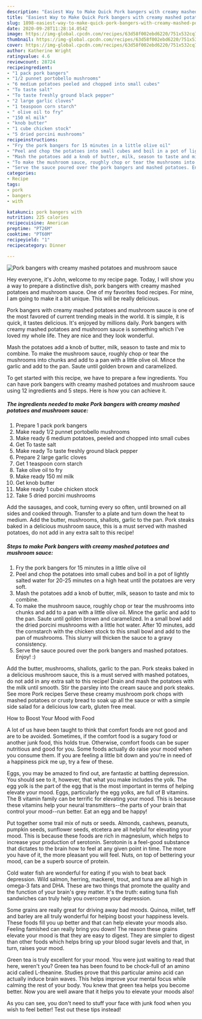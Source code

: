 ```yaml
---
description: "Easiest Way to Make Quick Pork bangers with creamy mashed potatoes and mushroom sauce"
title: "Easiest Way to Make Quick Pork bangers with creamy mashed potatoes and mushroom sauce"
slug: 1898-easiest-way-to-make-quick-pork-bangers-with-creamy-mashed-potatoes-and-mushroom-sauce
date: 2020-09-28T11:28:14.054Z
image: https://img-global.cpcdn.com/recipes/63d58f002ebd6220/751x532cq70/pork-bangers-with-creamy-mashed-potatoes-and-mushroom-sauce-recipe-main-photo.jpg
thumbnail: https://img-global.cpcdn.com/recipes/63d58f002ebd6220/751x532cq70/pork-bangers-with-creamy-mashed-potatoes-and-mushroom-sauce-recipe-main-photo.jpg
cover: https://img-global.cpcdn.com/recipes/63d58f002ebd6220/751x532cq70/pork-bangers-with-creamy-mashed-potatoes-and-mushroom-sauce-recipe-main-photo.jpg
author: Katherine Wright
ratingvalue: 4.6
reviewcount: 28724
recipeingredient:
- "1 pack pork bangers"
- "1/2 punnet portobello mushrooms"
- "6 medium potatoes peeled and chopped into small cubes"
- "To taste salt"
- "To taste freshly ground black pepper"
- "2 large garlic cloves"
- "1 teaspoon corn starch"
- " olive oil to fry"
- "150 ml milk"
- "knob butter"
- "1 cube chicken stock"
- "5 dried porcini mushrooms"
recipeinstructions:
- "Fry the pork bangers for 15 minutes in a little olive oil"
- "Peel and chop the potatoes into small cubes and boil in a pot of lightly salted water for 20-25 minutes on a high heat until the potatoes are very soft."
- "Mash the potatoes add a knob of butter, milk, season to taste and mix to combine."
- "To make the mushroom sauce, roughly chop or tear the mushrooms into chunks and add to a pan with a little olive oil. Mince the garlic and add to the pan. Saute until golden brown and caramelized. In a small bowl add the dried porcini mushrooms with a little hot water. After 10 minutes, add the cornstarch with the chicken stock to this small bowl and add to the pan of mushrooms. This slurry will thicken the sauce to a gravy consistency."
- "Serve the sauce poured over the pork bangers and mashed potatoes. Enjoy! :)"
categories:
- Recipe
tags:
- pork
- bangers
- with

katakunci: pork bangers with 
nutrition: 225 calories
recipecuisine: American
preptime: "PT26M"
cooktime: "PT60M"
recipeyield: "1"
recipecategory: Dinner

---
```



![Pork bangers with creamy mashed potatoes and mushroom sauce](https://img-global.cpcdn.com/recipes/63d58f002ebd6220/751x532cq70/pork-bangers-with-creamy-mashed-potatoes-and-mushroom-sauce-recipe-main-photo.jpg)

Hey everyone, it's John, welcome to my recipe page. Today, I will show you a way to prepare a distinctive dish, pork bangers with creamy mashed potatoes and mushroom sauce. One of my favorites food recipes. For mine, I am going to make it a bit unique. This will be really delicious.

Pork bangers with creamy mashed potatoes and mushroom sauce is one of the most favored of current trending meals in the world. It is simple, it is quick, it tastes delicious. It's enjoyed by millions daily. Pork bangers with creamy mashed potatoes and mushroom sauce is something which I've loved my whole life. They are nice and they look wonderful.

Mash the potatoes add a knob of butter, milk, season to taste and mix to combine. To make the mushroom sauce, roughly chop or tear the mushrooms into chunks and add to a pan with a little olive oil. Mince the garlic and add to the pan. Saute until golden brown and caramelized.


To get started with this recipe, we have to prepare a few ingredients. You can have pork bangers with creamy mashed potatoes and mushroom sauce using 12 ingredients and 5 steps. Here is how you can achieve it.

<!--inarticleads1-->

##### The ingredients needed to make Pork bangers with creamy mashed potatoes and mushroom sauce:

1. Prepare 1 pack pork bangers
1. Make ready 1/2 punnet portobello mushrooms
1. Make ready 6 medium potatoes, peeled and chopped into small cubes
1. Get To taste salt
1. Make ready To taste freshly ground black pepper
1. Prepare 2 large garlic cloves
1. Get 1 teaspoon corn starch
1. Take  olive oil to fry
1. Make ready 150 ml milk
1. Get knob butter
1. Make ready 1 cube chicken stock
1. Take 5 dried porcini mushrooms


Add the sausages, and cook, turning every so often, until browned on all sides and cooked through. Transfer to a plate and turn down the heat to medium. Add the butter, mushrooms, shallots, garlic to the pan. Pork steaks baked in a delicious mushroom sauce, this is a must served with mashed potatoes, do not add in any extra salt to this recipe! 

<!--inarticleads2-->

##### Steps to make Pork bangers with creamy mashed potatoes and mushroom sauce:

1. Fry the pork bangers for 15 minutes in a little olive oil
1. Peel and chop the potatoes into small cubes and boil in a pot of lightly salted water for 20-25 minutes on a high heat until the potatoes are very soft.
1. Mash the potatoes add a knob of butter, milk, season to taste and mix to combine.
1. To make the mushroom sauce, roughly chop or tear the mushrooms into chunks and add to a pan with a little olive oil. Mince the garlic and add to the pan. Saute until golden brown and caramelized. In a small bowl add the dried porcini mushrooms with a little hot water. After 10 minutes, add the cornstarch with the chicken stock to this small bowl and add to the pan of mushrooms. This slurry will thicken the sauce to a gravy consistency.
1. Serve the sauce poured over the pork bangers and mashed potatoes. Enjoy! :)


Add the butter, mushrooms, shallots, garlic to the pan. Pork steaks baked in a delicious mushroom sauce, this is a must served with mashed potatoes, do not add in any extra salt to this recipe! Drain and mash the potatoes with the milk until smooth. Stir the parsley into the cream sauce and pork steaks. See more Pork recipes Serve these creamy mushroom pork chops with mashed potatoes or crusty bread to soak up all the sauce or with a simple side salad for a delicious low carb, gluten free meal. 

How to Boost Your Mood with Food


A lot of us have been taught to think that comfort foods are not good and are to be avoided. Sometimes, if the comfort food is a sugary food or another junk food, this holds true. Otherwise, comfort foods can be super nutritious and good for you. Some foods actually do raise your mood when you consume them. If you are feeling a little bit down and you're in need of a happiness pick me up, try a few of these.

Eggs, you may be amazed to find out, are fantastic at battling depression. You should see to it, however, that what you make includes the yolk. The egg yolk is the part of the egg that is the most important in terms of helping elevate your mood. Eggs, particularly the egg yolks, are full of B vitamins. The B vitamin family can be terrific for elevating your mood. This is because these vitamins help your neural transmitters--the parts of your brain that control your mood--run better. Eat an egg and be happy!

Put together some trail mix of nuts or seeds. Almonds, cashews, peanuts, pumpkin seeds, sunflower seeds, etcetera are all helpful for elevating your mood. This is because these foods are rich in magnesium, which helps to increase your production of serotonin. Serotonin is a feel-good substance that dictates to the brain how to feel at any given point in time. The more you have of it, the more pleasant you will feel. Nuts, on top of bettering your mood, can be a superb source of protein.

Cold water fish are wonderful for eating if you wish to beat back depression. Wild salmon, herring, mackerel, trout, and tuna are all high in omega-3 fats and DHA. These are two things that promote the quality and the function of your brain's grey matter. It's the truth: eating tuna fish sandwiches can truly help you overcome your depression. 

Some grains are really great for driving away bad moods. Quinoa, millet, teff and barley are all truly wonderful for helping boost your happiness levels. These foods fill you up better and that can help elevate your moods also. Feeling famished can really bring you down! The reason these grains elevate your mood is that they are easy to digest. They are simpler to digest than other foods which helps bring up your blood sugar levels and that, in turn, raises your mood.

Green tea is truly excellent for your mood. You were just waiting to read that here, weren't you? Green tea has been found to be chock-full of an amino acid called L-theanine. Studies prove that this particular amino acid can actually induce brain waves. This helps improve your mental focus while calming the rest of your body. You knew that green tea helps you become better. Now you are well aware that it helps you to elevate your moods also!

As you can see, you don't need to stuff your face with junk food when you wish to feel better! Test out  these tips  instead!


